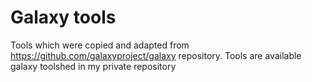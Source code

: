 # Galaxy tools
Tools  which were copied and adapted from https://github.com/galaxyproject/galaxy repository. Tools are available galaxy toolshed in my private repository







